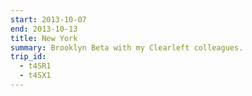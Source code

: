 ```yaml
---
start: 2013-10-07
end: 2013-10-13
title: New York
summary: Brooklyn Beta with my Clearleft colleagues.
trip_id:
  - t4SR1
  - t4SX1
---
```

